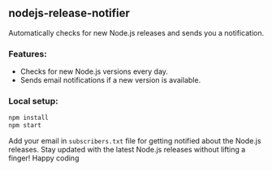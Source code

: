 ## nodejs-release-notifier
Automatically checks for new Node.js releases and sends you a notification.

### Features:
- Checks for new Node.js versions every day.
- Sends email notifications if a new version is available.

### Local setup:

```bash
npm install 
npm start
```
Add your email in `subscribers.txt` file for getting notified about the Node.js releases.
Stay updated with the latest Node.js releases without lifting a finger!
Happy coding 